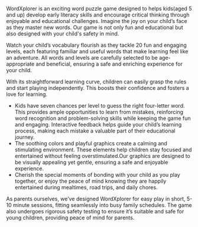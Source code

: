 WordXplorer is an exciting word puzzle game designed to helps kids(aged 5 and up) develop early literacy skills and encourage critical thinking through enjoyable and educational challenges. Imagine the joy on your child’s face as they master new words. Our game is not only fun and educational but also designed with your child's safety in mind.

Watch your child’s vocabulary flourish as they tackle 20 fun and engaging levels, each featuring familiar and useful words that make learning feel like an adventure. All words and levels are carefully selected to be age-appropriate and beneficial, ensuring a safe and enriching experience for your child.

With its straightforward learning curve, children can easily grasp the rules and start playing independently. This boosts their confidence and fosters a love for learning.

- Kids have seven chances per level to guess the right four-letter word. This provides ample opportunities to learn from mistakes, reinforcing word recognition and problem-solving skills while keeping the game fun and engaging. Interactive feedback helps guide your child’s learning process, making each mistake a valuable part of their educational journey.
- The soothing colors and playful graphics create a calming and stimulating environment. These elements help children stay focused and entertained without feeling overstimulated.Our graphics are designed to be visually appealing yet gentle, ensuring a safe and enjoyable experience.
- Cherish the special moments of bonding with your child as you play together, or enjoy the peace of mind knowing they are happily entertained during mealtimes, road trips, and daily chores.

As parents ourselves, we’ve designed WordXplorer for easy play in short, 5-10 minute sessions, fitting seamlessly into busy family schedules. The game also undergoes rigorous safety testing to ensure it’s suitable and safe for young children, providing peace of mind for parents.

<?# ResponsiveYouTube bDNrnSXumfg Title="Gameplay Video" /?>
